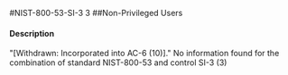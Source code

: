 #NIST-800-53-SI-3 3
##Non-Privileged Users
#### Description
"[Withdrawn: Incorporated into AC-6 (10)]."
No information found for the combination of standard NIST-800-53 and control SI-3 (3)
